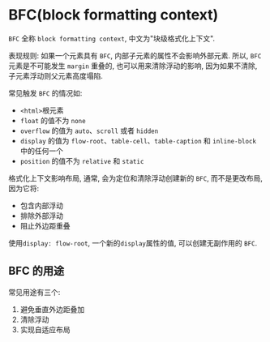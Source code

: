# BFC(block formatting context)

`BFC` 全称 `block formatting context`, 中文为"块级格式化上下文".

表现规则: 如果一个元素具有 `BFC`, 内部子元素的属性不会影响外部元素. 所以, `BFC` 元素是不可能发生 `margin` 重叠的, 也可以用来清除浮动的影响, 因为如果不清除, 子元素浮动则父元素高度塌陷.

常见触发 `BFC` 的情况如:

- `<html>`根元素
- `float` 的值不为 `none`
- `overflow` 的值为 `auto`、`scroll` 或者 `hidden`
- `display` 的值为 `flow-root`、`table-cell`、`table-caption` 和 `inline-block` 中的任何一个
- `position` 的值不为 `relative` 和 `static`

格式化上下文影响布局, 通常, 会为定位和清除浮动创建新的 `BFC`, 而不是更改布局, 因为它将:

- 包含内部浮动
- 排除外部浮动
- 阻止外边距重叠

使用`display: flow-root`, 一个新的`display`属性的值, 可以创建无副作用的 `BFC`.

## BFC 的用途

常见用途有三个:

1. 避免垂直外边距叠加
2. 清除浮动
3. 实现自适应布局
